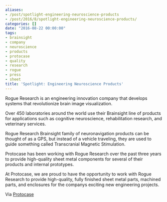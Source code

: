 ```yaml
---
aliases:
- /post/spotlight-engineering-neuroscience-products
- /post/2016/8/spotlight-engineering-neuroscience-products/
categories: []
date: "2016-08-22 00:00:00"
tags:
- brainsight
- company
- neuroscience
- products
- protocase
- quality
- research
- rogue
- press
- sheet
title: 'Spotlight: Engineering Neuroscience Products'
---
```


Rogue Research is an engineering innovation company that develops systems that revolutionize brain image visualization.

Over 450 laboratories around the world use their Brainsight line of products for applications such as cognitive neuroscience, rehabilitation research, and veterinary services.

<!--more-->

Rogue Research Brainsight family of neuronavigation products can be thought of as a GPS, but instead of a vehicle traveling, they are used to guide something called Transcranial Magnetic Stimulation.

Protocase has been working with Rogue Research over the past three years to provide high-quality sheet metal components for several of their products and internal prototypes.

At Protocase, we are proud to have the opportunity to work with Rogue Research to provide high-quality, fully finished sheet metal parts, machined parts, and enclosures for the companys exciting new engineering projects.

Via [Protocase](https://www.protocase.com/about/spotlight/rogue-research/)
